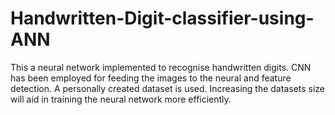 # Handwritten-Digit-classifier-using-ANN
This a neural network implemented to recognise handwritten digits. CNN has been employed for feeding the images to the neural and feature detection. A personally created dataset is used. Increasing the datasets size will aid in training the neural network more efficiently. 
